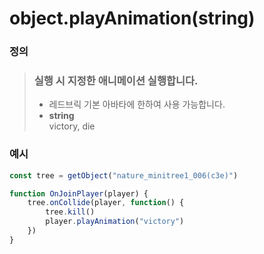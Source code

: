 # object.playAnimation(string)

### 정의

> ### 실행 시 지정한 애니메이션 실행합니다.
>
> * 레드브릭 기본 아바타에 한하여 사용 가능합니다.
> * **string**\
>   victory, die



### 예시

```javascript
const tree = getObject("nature_minitree1_006(c3e)")

function OnJoinPlayer(player) {
	tree.onCollide(player, function() {
	    tree.kill()
	    player.playAnimation("victory")
	})
}
```
